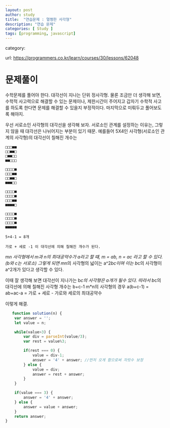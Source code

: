 ```yaml
---
layout: post
author: study
title:  "연습문제 : 멀쩡한 사각형"
description: "연습 문제"
categories: [ Study ]
tags: [programming, javascript]
---
```

category: 

 url: https://programmers.co.kr/learn/courses/30/lessons/62048


# 문제풀이
  수학문제를 풀어야 한다. 대각선이 지나는 단위 정사각형.
  물론 조금만 더 생각해 보면, 수학적 사고력으로 해결할 수 있는 문제이나, 제한시간이 주어지고 갑자기 수학적 사고를 하도록 한다면 문제를 해결할 수 있을지 부정적이다. 마지막으로 미뤄두고 풀어보도록 해야지.

  우선 서로소인 사각형의 대각선을 생각해 보자.
  서로소인 관계를 설정하는 이유는, 그렇지 않을 때 대각선은 나뉘어지는 부분이 있기 때문.
  예를들어 5X4인 사각형(서로소인 관계의 사각형)의 대각선이 칠해진 개수는 

    □□□■■
    □□■■□
    □■■□□
    ■■□□□

    □□□□■
    □□□■■
    □□■■□
    ■■■□□ 

    □□□□■
    □□□□■
    □□□■■
    ■■■■□

    □□□□■
    □□□□■
    □□□□■
    ■■■■■

    5+4-1 = 8개

    가로 + 세로 -1 이 대각선에 의해 칠해진 개수가 된다.

  m*n 사각형에서 m과 n의 최대공약수가 a라고 할 떄,
  m = ab, n = ac 라고 할 수 있다.(b와 c는 서로소)
  그렇게 되면 m*n의 사각형의 넓이는 a^2*bc이며 
  이는 b*c의 사각형이 a^2개가 있다고 생각할 수 있다.

  이때 잘 생각해 보면 대각선이 지나가는 b*c의 사각형은 a개가 될수 있다.
  따라서 b*c의 대각선에 의해 칠해진 사각형 개수는 b+c-1
  m*n의 사각형의 경우 a(b+c-1) = ab+ac-a = 가로 + 세로 - 가로와 세로의 최대공약수 

  이렇게 해결.


```javascript
   function solution(n) {
    var answer = '';
    let value = n;

    while(value>3) {
        var div = parseInt(value/3);
        var rest = value%3;

        if(rest === 0) {
            value = div-1;
            answer = '4' + answer; //먼저 오게 함으로써 자릿수 보정
        } else {
            value = div;
            answer = rest + answer;
        }
    }

    if(value === 3) {
        answer = '4' + answer;
    } else {
        answer = value + answer;
    }
    return answer;
}
```
